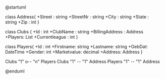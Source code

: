 @startuml

class Address{
    +Street : string
    +StreetNr : string
    +City : string
    +State : string
    +Zip : int 
}

class Clubs {
   +Id : int
   +ClubName : string
   +BillingAddress : Address
   +Players: List<Player>
   +Currentleague : int
}

class Players{
   +Id : int
   +Firstname: string
   +Lastname: string
   +GebDat: DateTime
   +Gender: int
   +Marketvalue: decimal
   +Address: Address
}


Clubs "1" o-- "n" Players
Clubs "1" -- "1" Address 
Players "1" -- "1" Address



@enduml